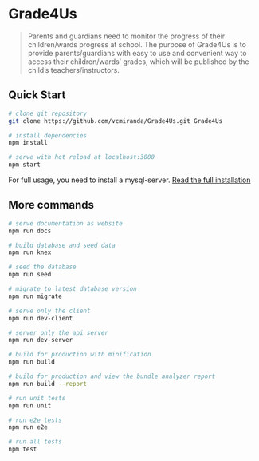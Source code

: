 # Grade4Us

> Parents and guardians need to monitor the progress of their children/wards progress at school. The purpose of Grade4Us is to provide parents/guardians with easy to use and convenient way to access their children/wards’ grades, which will be published by the child’s teachers/instructors.

## Quick Start

``` bash
# clone git repository
git clone https://github.com/vcmiranda/Grade4Us.git Grade4Us

# install dependencies
npm install

# serve with hot reload at localhost:3000
npm start

```
For full usage, you need to install a mysql-server. [Read the full installation](INSTALLATION_DB.md)

## More commands
``` bash
# serve documentation as website
npm run docs

# build database and seed data
npm run knex

# seed the database
npm run seed

# migrate to latest database version
npm run migrate

# serve only the client
npm run dev-client

# server only the api server
npm run dev-server

# build for production with minification
npm run build

# build for production and view the bundle analyzer report
npm run build --report

# run unit tests
npm run unit

# run e2e tests
npm run e2e

# run all tests
npm test
```
